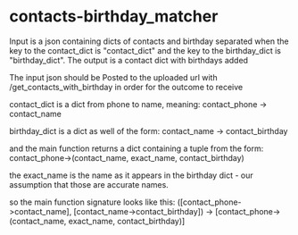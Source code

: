 # contacts-birthday_matcher
Input is a json containing dicts of contacts and birthday separated when the key to the contact_dict is "contact_dict"
 and the key to the birthday_dict is "birthday_dict".
 The output is a contact dict with birthdays added

The input json should be Posted to the uploaded url with /get_contacts_with_birthday in order for the outcome to receive

contact_dict is a dict from phone to name, meaning:
contact_phone -> contact_name

birthday_dict is a dict as well of the form:
contact_name -> contact_birthday

and the main function returns a dict containing a tuple from the form:
contact_phone->(contact_name, exact_name, contact_birthday)

the exact_name is the name as it appears in the birthday dict - our assumption that those are accurate names.

so the main function signature looks like this:
([contact_phone->contact_name], [contact_name->contact_birthday]) ->
[contact_phone->(contact_name, exact_name, contact_birthday)]
